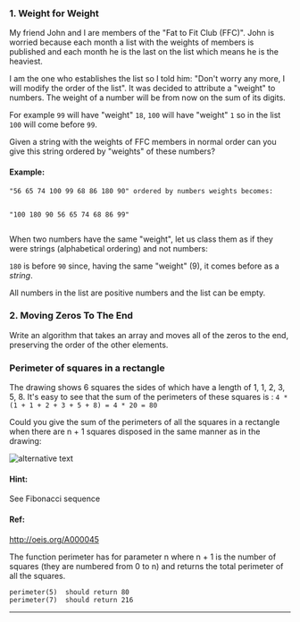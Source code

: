 <div class="description-content p-4">
<h3>1. Weight for Weight</h3>
<div class="markdown prose max-w-none mb-8" id="description"><p>My friend John and I are members of the "Fat to Fit Club (FFC)". John is worried because
each month a list with the weights of members is published and each month he is the last on the list
which means he is the heaviest. </p>
<p>I am the one who establishes the list so I told him:
"Don't worry any more, I will modify the order of the list".
It was decided to attribute a "weight" to numbers. The weight of a number will be from now on the sum of its digits. </p>
<p>For example <code>99</code> will have "weight" <code>18</code>, <code>100</code> will have "weight" <code>1</code> so in the list <code>100</code> will come before <code>99</code>.</p>
<p>Given a string with the weights of FFC members in normal order can you give this string ordered by "weights" of these numbers?</p>
<h4 id="example">Example:</h4>
<pre><code>"56 65 74 100 99 68 86 180 90" ordered by numbers weights becomes: 

"100 180 90 56 65 74 68 86 99"
</code></pre>
<p>When two numbers have the same "weight", let us class them as if they were strings (alphabetical ordering) and not numbers:</p>
<p><code>180</code> is before <code>90</code> since, having the same "weight" (9),  it comes before as a <em>string</em>.</p>
<p>All numbers in the list are positive numbers and the list can be empty.</p>
</div>
<div class="description-content p-4">
<h3>2. Moving Zeros To The End</h3>
<div class="markdown prose max-w-none mb-8" id="description"><p>Write an algorithm that takes an array and moves all of the zeros to the end, preserving the order of the other elements.</p>
<pre style="display: none;"><code class="language-php"><span class="cm-variable">moveZeros</span>([<span class="cm-atom">false</span>,<span class="cm-number">1</span>,<span class="cm-number">0</span>,<span class="cm-number">1</span>,<span class="cm-number">2</span>,<span class="cm-number">0</span>,<span class="cm-number">1</span>,<span class="cm-number">3</span>,<span class="cm-string">"</span><span class="cm-string">a"</span>]) <span class="cm-comment">// returns[false,1,1,2,1,3,"a",0,0]</span>
</code></pre>
</div>
<div class="description-content p-4">
<h3>Perimeter of squares in a rectangle</h3>
<div class="markdown prose max-w-none mb-8" id="description"><p>The drawing shows 6 squares the sides of which have a length of 1, 1, 2, 3, 5, 8.
It's easy to see that the sum of the perimeters of these squares is :
<code>4 * (1 + 1 + 2 + 3 + 5 + 8) = 4 * 20 = 80 </code>                                        </p>
<p>Could you give the sum of the perimeters of all the squares in a rectangle when there are n + 1 squares disposed in the same manner as in the drawing: </p>
<p><img alt="alternative text" src="http://i.imgur.com/EYcuB1wm.jpg"></p>
<h4 id="hint">Hint:</h4>
<p>See Fibonacci sequence</p>
<h4 id="ref">Ref:</h4>
<p><a href="http://oeis.org/A000045" data-turbolinks="false" target="_blank">http://oeis.org/A000045</a></p>
<p>The function perimeter has for parameter n where n + 1 is the number of squares (they are numbered from 0 to n) and returns the total perimeter of all the squares.</p>
<pre><code>perimeter(5)  should return 80
perimeter(7)  should return 216
</code></pre>
</div>
<hr>
</div>
